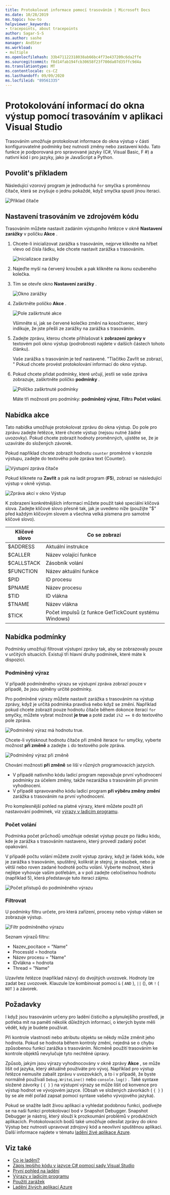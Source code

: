 ```yaml
---
title: Protokolovat informace pomocí trasováním | Microsoft Docs
ms.date: 10/28/2019
ms.topic: how-to
helpviewer_keywords:
- tracepoints, about tracepoints
author: Sagar-S-S
ms.author: sashe
manager: AndSter
ms.workload:
- multiple
ms.openlocfilehash: 33b471122318038ab66bc4f73e437209c6da2ffe
ms.sourcegitcommit: f8d14fab194fcb30658f23f700da07d35ffc9d4a
ms.translationtype: MT
ms.contentlocale: cs-CZ
ms.lasthandoff: 09/09/2020
ms.locfileid: "89561335"
---
```

# <a name="log-info-to-the-output-window-using-tracepoints-in-visual-studio"></a>Protokolování informací do okna výstup pomocí trasováním v aplikaci Visual Studio

Trasováním umožňuje protokolovat informace do okna výstup v části konfigurovatelné podmínky bez nutnosti změny nebo zastavení kódu. Tato funkce je podporovaná pro spravované jazyky (C#, Visual Basic, F #) a nativní kód i pro jazyky, jako je JavaScript a Python.

## <a name="let39s-take-an-example"></a>Povolit&#39;s příkladem

Následující vzorový program je jednoduchá `for` smyčka s proměnnou čítače, která se zvyšuje o jednu pokaždé, když smyčka spustí jinou iteraci.

![Příklad čítače](../debugger/media/counterexample.png "Příklad čítače")

## <a name="set-tracepoints-in-source-code"></a>Nastavení trasováním ve zdrojovém kódu

Trasováním můžete nastavit zadáním výstupního řetězce v okně **Nastavení zarážky** v políčku **Akce** .

1. Chcete-li inicializovat zarážka s trasováním, nejprve klikněte na hřbet vlevo od čísla řádku, kde chcete nastavit zarážka s trasováním.

   ![Inicializace zarážky](../debugger/media/breakpointinitialization.png "Inicializace zarážky")

2. Najeďte myší na červený kroužek a pak klikněte na ikonu ozubeného kolečka.
3. Tím se otevře okno **Nastavení zarážky** .

   ![Okno zarážky](../debugger/media/breakpointwindow.png "Okno zarážky")

4. Zaškrtněte políčko **Akce** .

   ![Pole zaškrtnuté akce](../debugger/media/checkedactionsbox.png "Pole zaškrtnuté akce")

   Všimněte si, jak se červené kolečko změní na kosočtverec, který indikuje, že jste přešli ze zarážky na zarážka s trasováním.

5. Zadejte zprávu, kterou chcete přihlašovat k **zobrazení zprávy v** textovém poli okno výstup (podrobnosti najdete v dalších částech tohoto článku).

   Vaše zarážka s trasováním je teď nastavené. &quot;Tlačítko Zavřít se zobrazí, &quot; Pokud chcete provést protokolování informací do okno výstup.

6. Pokud chcete přidat podmínky, které určují, jestli se vaše zpráva zobrazuje, zaškrtněte políčko **podmínky** .

   ![Políčko zaškrtnuté podmínky](../debugger/media/checkedconditionsbox.png "Políčko zaškrtnuté podmínky")

   Máte tři možnosti pro podmínky: **podmíněný výraz**, **Filtr**a **Počet volání**.

## <a name="actions-menu"></a>Nabídka akce

Tato nabídka umožňuje protokolovat zprávu do okna výstup. Do pole pro zprávu zadejte řetězce, které chcete výstup (nejsou nutné žádné uvozovky). Pokud chcete zobrazit hodnoty proměnných, ujistěte se, že je uzavíráte do složených závorek.

Pokud například chcete zobrazit hodnotu `counter` proměnné v konzole výstupu, zadejte do textového pole zpráva text {Counter}.

![Výstupní zpráva čítače](../debugger/media/counteroutputmessage.png "Výstupní zpráva čítače")

Pokud kliknete na **Zavřít** a pak na ladit program (**F5**), zobrazí se následující výstup v okně výstup.

![Zpráva akcí v okno Výstup](../debugger/media/actionsmessageinoutputwindow.png "Zpráva akcí v okno Výstup")

K zobrazení konkrétnějších informací můžete použít také speciální klíčová slova. Zadejte klíčové slovo přesně tak, jak je uvedeno níže (použijte "$" před každým klíčovým slovem a všechna velká písmena pro samotné klíčové slovo).

| Klíčové slovo | Co se zobrazí |
| --- | --- |
| $ADDRESS | Aktuální instrukce |
| $CALLER | Název volající funkce |
| $CALLSTACK | Zásobník volání |
| $FUNCTION | Název aktuální funkce |
| $PID | ID procesu |
| $PNAME | Název procesu |
| $TID | ID vlákna |
| $TNAME   | Název vlákna |
| $TICK | Počet impulsů (z funkce GetTickCount systému Windows) |

## <a name="conditions-menu"></a>Nabídka podmínky

Podmínky umožňují filtrovat výstupní zprávy tak, aby se zobrazovaly pouze v určitých situacích. Existují tři hlavní druhy podmínek, které máte k dispozici.

### <a name="conditional-expression"></a>Podmíněný výraz
V případě podmíněného výrazu se výstupní zpráva zobrazí pouze v případě, že jsou splněny určité podmínky.

Pro podmíněné výrazy můžete nastavit zarážka s trasováním na výstup zprávy, když je určitá podmínka pravdivá nebo když se změní. Například pokud chcete zobrazit pouze hodnotu čítače během dokonce iterací `for` smyčky, můžete vybrat možnost **je true** a poté zadat `i%2 == 0` do textového pole zpráva.

![Podmíněný výraz má hodnotu true.](../debugger/media/conditionalexpressionistrue.png "Podmíněný výraz má hodnotu true.")

Chcete-li vytisknout hodnotu čítače při změně iterace `for` smyčky, vyberte možnost **při změně** a zadejte `i` do textového pole zpráva.

![Podmíněný výraz při změně](../debugger/media/conditionalexpressionwhenchanged.png "Podmíněný výraz při změně")

Chování možnosti  **při změně**  se liší v různých programovacích jazycích.

- V případě nativního kódu ladicí program nepovažuje první vyhodnocení podmínky za účelem změny, takže nezarážka s trasováním při prvním vyhodnocení.
- V případě spravovaného kódu ladicí program **při výběru změny změní**  zarážka s trasováním na první vyhodnocení.

Pro komplexnější pohled na platné výrazy, které můžete použít při nastavování podmínek, viz [výrazy v ladicím programu](expressions-in-the-debugger.md).

### <a name="hit-count"></a>Počet volání
Podmínka počet průchodů umožňuje odeslat výstup pouze po řádku kódu, kde je zarážka s trasováním nastaveno, který provedl zadaný počet opakování.

V případě počtu volání můžete zvolit výstup zprávy, když je řádek kódu, kde je zarážka s trasováním, spuštěný, kolikrát je stejný, je násobek, nebo je větší nebo roven zadané hodnotě počtu volání. Vyberte možnost, která nejlépe vyhovuje vašim potřebám, a v poli zadejte celočíselnou hodnotu (například 5), která představuje tuto iteraci zájmu.

![Počet přístupů do podmíněného výrazu](../debugger/media/conditionalexpressionhitcount.png "Počet přístupů do podmíněného výrazu")

### <a name="filter"></a>Filtrovat
U podmínky filtru určete, pro která zařízení, procesy nebo výstup vláken se zobrazuje výstup.

![Filtr podmíněného výrazu](../debugger/media/conditionalexpressionfilter.png "Filtr podmíněného výrazu")

Seznam výrazů filtru:

- Nazev_pocitace = "Name"
- ProcessId = hodnota
- Název procesu = "Name"
- IDvlákna = hodnota
- Thread = "Name"

Uzavřete řetězce (například názvy) do dvojitých uvozovek. Hodnoty lze zadat bez uvozovek. Klauzule lze kombinovat pomocí `&` ( `AND` ), `||` (), `OR` `!` ( `NOT` ) a závorek.

## <a name="considerations"></a>Požadavky

I když jsou trasováním určeny pro ladění čisticího a plynulejšího prostředí, je potřeba mít na paměti několik důležitých informací, o kterých byste měli vědět, kdy je budete používat.

Při kontrole vlastnosti nebo atributu objektu se někdy může změnit jeho hodnota. Pokud se hodnota během kontroly změní, nejedná se o chybu způsobenou funkcí zarážka s trasováním. Nicméně použití trasováním ke kontrole objektů nevylučuje tyto nechtěné úpravy.

Způsob, jakým jsou výrazy vyhodnocovány v okně zprávy **Akce** , se může lišit od jazyka, který aktuálně používáte pro vývoj. Například pro výstup řetězce nemusíte zabalit zprávu v uvozovkách, a to i v případě, že byste normálně používali `Debug.WriteLine()` nebo `console.log()` . Také syntaxe složené závorky ( `{ }` ) na výstupní výrazy se může lišit od konvence pro výstup hodnot ve vývojovém jazyce. (Obsah ve složených závorkách ( `{ }` ) by se ale měl pořád zapsat pomocí syntaxe vašeho vývojového jazyka).

Pokud se snažíte ladit živou aplikaci a vyhledat podobnou funkci, podívejte se na naši funkci protokolovací bod v Snapshot Debugger. Snapshot Debugger je nástroj, který slouží k prozkoumání problémů v produkčních aplikacích. Protokolovacích bodů také umožňuje odesílat zprávy do okno Výstup bez nutnosti upravovat zdrojový kód a neovlivní spuštěnou aplikaci. Další informace najdete v tématu [ladění živé aplikace Azure](../debugger/debug-live-azure-applications.md).

## <a name="see-also"></a>Viz také

- [Co je ladění?](../debugger/what-is-debugging.md)
- [Zápis lepšího kódu v jazyce C# pomocí sady Visual Studio](../debugger/write-better-code-with-visual-studio.md)
- [První pohled na ladění](../debugger/debugger-feature-tour.md)
- [Výrazy v ladicím programu](expressions-in-the-debugger.md)
- [Použití zarážek](../debugger/using-breakpoints.md)
- [Ladění živých aplikací Azure](../debugger/debug-live-azure-applications.md)
